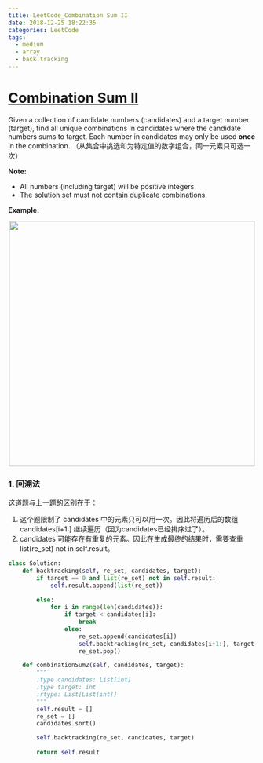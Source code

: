 ```yaml
---
title: LeetCode_Combination Sum II
date: 2018-12-25 18:22:35
categories: LeetCode
tags: 
  - medium
  - array
  - back tracking
---
```


# [Combination Sum II](https://leetcode.com/problems/combination-sum-ii/)

Given a collection of candidate numbers (candidates) and a target number (target), find all unique combinations in candidates where the candidate numbers sums to target. Each number in candidates may only be used **once** in the combination.
（从集合中挑选和为特定值的数字组合，同一元素只可选一次）

<!--more-->

**Note:**
- All numbers (including target) will be positive integers.
- The solution set must not contain duplicate combinations.

**Example:** 

<div align=center>
	<img src="/images/leetcode_40.png" width = "500" align=center/>
</div>

### 1. 回溯法

这道题与上一题的区别在于：
1. 这个题限制了 candidates 中的元素只可以用一次。因此将遍历后的数组 candidates[i+1:] 继续遍历（因为candidates已经排序过了）。
2. candidates 可能存在有重复的元素。因此在生成最终的结果时，需要查重 list(re_set) not in self.result。

```python
class Solution:
    def backtracking(self, re_set, candidates, target):
        if target == 0 and list(re_set) not in self.result: 
        	self.result.append(list(re_set))
        	
        else:
        	for i in range(len(candidates)):
        		if target < candidates[i]:
        			break
        		else:
        			re_set.append(candidates[i])
        			self.backtracking(re_set, candidates[i+1:], target - candidates[i])
        			re_set.pop()

    def combinationSum2(self, candidates, target):
        """
        :type candidates: List[int]
        :type target: int
        :rtype: List[List[int]]
        """
       	self.result = []
       	re_set = []
       	candidates.sort()

        self.backtracking(re_set, candidates, target)
        
        return self.result
```